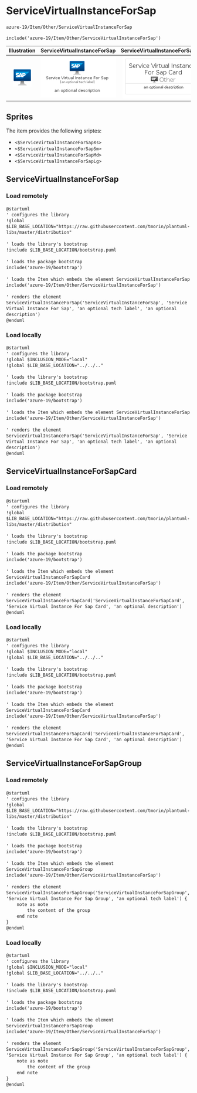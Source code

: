 # ServiceVirtualInstanceForSap


```text
azure-19/Item/Other/ServiceVirtualInstanceForSap
```

```text
include('azure-19/Item/Other/ServiceVirtualInstanceForSap')
```



| Illustration | ServiceVirtualInstanceForSap | ServiceVirtualInstanceForSapCard | ServiceVirtualInstanceForSapGroup |
| :---: | :---: | :---: | :---: |
| ![illustration for Illustration](../../../azure-19/Item/Other/ServiceVirtualInstanceForSap.png) | ![illustration for ServiceVirtualInstanceForSap](../../../azure-19/Item/Other/ServiceVirtualInstanceForSap.Local.png) | ![illustration for ServiceVirtualInstanceForSapCard](../../../azure-19/Item/Other/ServiceVirtualInstanceForSapCard.Local.png) | ![illustration for ServiceVirtualInstanceForSapGroup](../../../azure-19/Item/Other/ServiceVirtualInstanceForSapGroup.Local.png) |



## Sprites
The item provides the following sriptes:

- `<$ServiceVirtualInstanceForSapXs>`
- `<$ServiceVirtualInstanceForSapSm>`
- `<$ServiceVirtualInstanceForSapMd>`
- `<$ServiceVirtualInstanceForSapLg>`





## ServiceVirtualInstanceForSap

### Load remotely
```plantuml
@startuml
' configures the library
!global $LIB_BASE_LOCATION="https://raw.githubusercontent.com/tmorin/plantuml-libs/master/distribution"

' loads the library's bootstrap
!include $LIB_BASE_LOCATION/bootstrap.puml

' loads the package bootstrap
include('azure-19/bootstrap')

' loads the Item which embeds the element ServiceVirtualInstanceForSap
include('azure-19/Item/Other/ServiceVirtualInstanceForSap')

' renders the element
ServiceVirtualInstanceForSap('ServiceVirtualInstanceForSap', 'Service Virtual Instance For Sap', 'an optional tech label', 'an optional description')
@enduml
```

### Load locally
```plantuml
@startuml
' configures the library
!global $INCLUSION_MODE="local"
!global $LIB_BASE_LOCATION="../../.."

' loads the library's bootstrap
!include $LIB_BASE_LOCATION/bootstrap.puml

' loads the package bootstrap
include('azure-19/bootstrap')

' loads the Item which embeds the element ServiceVirtualInstanceForSap
include('azure-19/Item/Other/ServiceVirtualInstanceForSap')

' renders the element
ServiceVirtualInstanceForSap('ServiceVirtualInstanceForSap', 'Service Virtual Instance For Sap', 'an optional tech label', 'an optional description')
@enduml
```

## ServiceVirtualInstanceForSapCard

### Load remotely
```plantuml
@startuml
' configures the library
!global $LIB_BASE_LOCATION="https://raw.githubusercontent.com/tmorin/plantuml-libs/master/distribution"

' loads the library's bootstrap
!include $LIB_BASE_LOCATION/bootstrap.puml

' loads the package bootstrap
include('azure-19/bootstrap')

' loads the Item which embeds the element ServiceVirtualInstanceForSapCard
include('azure-19/Item/Other/ServiceVirtualInstanceForSap')

' renders the element
ServiceVirtualInstanceForSapCard('ServiceVirtualInstanceForSapCard', 'Service Virtual Instance For Sap Card', 'an optional description')
@enduml
```

### Load locally
```plantuml
@startuml
' configures the library
!global $INCLUSION_MODE="local"
!global $LIB_BASE_LOCATION="../../.."

' loads the library's bootstrap
!include $LIB_BASE_LOCATION/bootstrap.puml

' loads the package bootstrap
include('azure-19/bootstrap')

' loads the Item which embeds the element ServiceVirtualInstanceForSapCard
include('azure-19/Item/Other/ServiceVirtualInstanceForSap')

' renders the element
ServiceVirtualInstanceForSapCard('ServiceVirtualInstanceForSapCard', 'Service Virtual Instance For Sap Card', 'an optional description')
@enduml
```

## ServiceVirtualInstanceForSapGroup

### Load remotely
```plantuml
@startuml
' configures the library
!global $LIB_BASE_LOCATION="https://raw.githubusercontent.com/tmorin/plantuml-libs/master/distribution"

' loads the library's bootstrap
!include $LIB_BASE_LOCATION/bootstrap.puml

' loads the package bootstrap
include('azure-19/bootstrap')

' loads the Item which embeds the element ServiceVirtualInstanceForSapGroup
include('azure-19/Item/Other/ServiceVirtualInstanceForSap')

' renders the element
ServiceVirtualInstanceForSapGroup('ServiceVirtualInstanceForSapGroup', 'Service Virtual Instance For Sap Group', 'an optional tech label') {
    note as note
        the content of the group
    end note
}
@enduml
```

### Load locally
```plantuml
@startuml
' configures the library
!global $INCLUSION_MODE="local"
!global $LIB_BASE_LOCATION="../../.."

' loads the library's bootstrap
!include $LIB_BASE_LOCATION/bootstrap.puml

' loads the package bootstrap
include('azure-19/bootstrap')

' loads the Item which embeds the element ServiceVirtualInstanceForSapGroup
include('azure-19/Item/Other/ServiceVirtualInstanceForSap')

' renders the element
ServiceVirtualInstanceForSapGroup('ServiceVirtualInstanceForSapGroup', 'Service Virtual Instance For Sap Group', 'an optional tech label') {
    note as note
        the content of the group
    end note
}
@enduml
```

